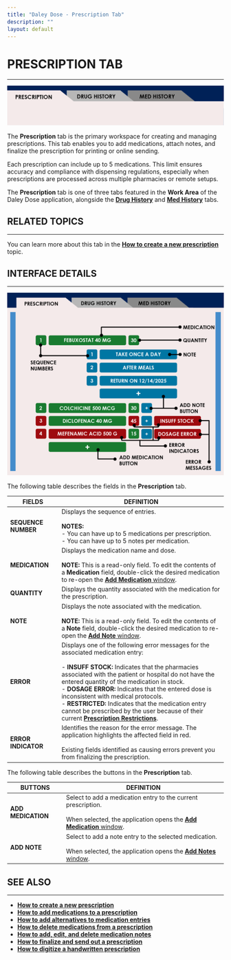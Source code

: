 ```yaml
---
title: "Daley Dose - Prescription Tab"
description: ""
layout: default
---
```


# **PRESCRIPTION TAB**
---
![Daily Dose Tabs](/assets/images/daley-dose-home-window-parts-tabs.png)

The **Prescription** tab is the primary workspace for creating and managing prescriptions. This tab enables you to add medications, attach notes, and finalize the prescription for printing or online sending.

Each prescription can include up to 5 medications. This limit ensures accuracy and compliance with dispensing regulations, especially when prescriptions are processed across multiple pharmacies or remote setups.

The **Prescription** tab is one of three tabs featured in the **Work Area** of the Daley Dose application, alongside the [**Drug History**](/daleydose/window-drug-history-tab) and [**Med History**](/daleydose/window-med-history-tab) tabs.

## **RELATED TOPICS**
---
You can learn more about this tab in the [**How to create a new prescription**](/daleydose/prescription-create-new) topic.

## **INTERFACE DETAILS**
---

![Daily Dose Prescription Tab](/assets/images/daley-dose-home-window-tab-1-labels.png)

The following table describes the fields in the **Prescription** tab.

| **FIELDS**         | **DEFINITION** |
|--------------------|----------------|
| **SEQUENCE NUMBER** | Displays the sequence of entries.<br><br>**NOTES:**<br>- You can have up to 5 medications per prescription.<br>- You can have up to 5 notes per medication. |
| **MEDICATION**      | Displays the medication name and dose.<br><br>**NOTE:** This is a read-only field. To edit the contents of a **Medication** field, double-click the desired medication to re-open the [**Add Medication** window](/daleydose/window-add-medication). |
| **QUANTITY**        | Displays the quantity associated with the medication for the prescription. |
| **NOTE**            | Displays the note associated with the medication.<br><br>**NOTE:** This is a read-only field. To edit the contents of a **Note** field, double-click the desired medication to re-open the [**Add Note** window](/daleydose/window-add-notes). |
| **ERROR**           | Displays one of the following error messages for the associated medication entry:<br><br>- **INSUFF STOCK:** Indicates that the pharmacies associated with the patient or hospital do not have the entered quantity of the medication in stock.<br>- **DOSAGE ERROR:** Indicates that the entered dose is inconsistent with medical protocols.<br>- **RESTRICTED:** Indicates that the medication entry cannot be prescribed by the user because of their current [**Prescription Restrictions**](/daleydose/about-prescription-restrictions). |
| **ERROR INDICATOR** | Identifies the reason for the error message. The application highlights the affected field in red.<br><br>Existing fields identified as causing errors prevent you from finalizing the prescription. |

The following table describes the buttons in the **Prescription** tab.

| **BUTTONS**        | **DEFINITION** |
|--------------------|----------------|
| **ADD MEDICATION** | Select to add a medication entry to the current prescription.<br><br>When selected, the application opens the [**Add Medication** window](/daleydose/window-add-medication). |
| **ADD NOTE**       | Select to add a note entry to the selected medication.<br><br>When selected, the application opens the [**Add Notes** window](/daleydose/window-add-notes). |

## **SEE ALSO**
---
- [**How to create a new prescription**](/daleydose/prescription-create-new)  
- [**How to add medications to a prescription**](/daleydose/prescription-add-meds)
- [**How to add alternatives to medication entries**](/daleydose/prescription-add-alts)  
- [**How to delete medications from a prescription**](/daleydose/prescription-delete-meds)  
- [**How to add, edit, and delete medication notes**](/daleydose/prescription-manage)  
- [**How to finalize and send out a prescription**](/daleydose/prescription-finalize)  
- [**How to digitize a handwritten prescription**](/daleydose/prescription-digitize)
